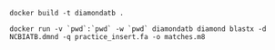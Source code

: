 ```docker build -t diamondatb .```


```docker run -v `pwd`:`pwd` -w `pwd` diamondatb diamond blastx -d NCBIATB.dmnd -q practice_insert.fa -o matches.m8```
